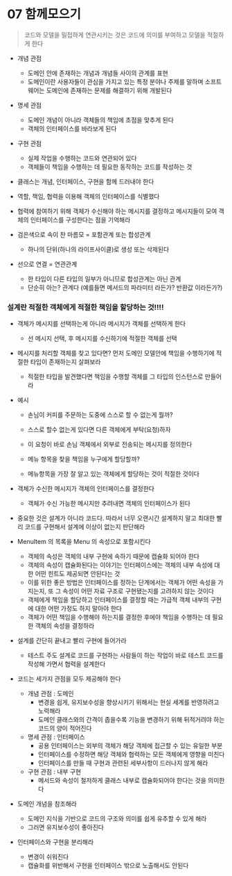 # 07 함께모으기

> 코드와 모델을 밀접하게 연관시키는 것은 코드에 의미를 부여하고 모델을 적절하게 한다

- 개념 관점
  - 도메인 안에 존재하는 개념과 개념들 사이의 관계를 표현
  - 도메인이란 사용자들이 관심을 가지고 있는 특정 분야나 주제를 말하며 소프트웨어는 도메인에 존재하는 문제를 해결하기 위해 개발된다

- 명세 관점
  - 도메인 개념이 아니라 객체들의 책임에 초점을 맞추게 된다
  - 객체의 인터페이스를 바라보게 된다

- 구현 관점
  - 실제 작업을 수행하는 코드와 연관되어 있다
  - 객체들이 책임을 수행하는 데 필요한 동작하는 코드를 작성하는 것


- 클래스는 개념, 인터페이스, 구현을 함께 드러내야 한다

- 역할, 책임, 협력을 이용해 객체의 인터페이스를 식별했다
- 협력에 참여하기 위해 객체가 수신해야 하는 메시지를 결정하고 메시지들이 모여 객체의 인터페이스를 구성한다는 점을 기억해라

- 검은색으로 속이 찬 마름모 = 포함관계 또는 합성관계
  - 하나의 단위(하나의 라이프사이클)로 생성 또는 삭제된다

- 선으로 연결 = 연관관계
  - 한 타입이 다른 타입의 일부가 아니므로 합성관계는 아닌 관계
  - 단순히 아는? 관계다 (예를들면 메서드의 파라미터 라든가? 반환값 이라든가?)

### 설계란 적절한 객체에게 적절한 책임을 할당하는 것!!!!


- 객체가 메시지를 선택하는게 아니라 메시지가 객체를 선택하게 한다
  - 선 메시지 선택, 후 메시지를 수신하기에 적절한 객체를 선택

- 메시지를 처리할 객체를 찾고 있다면? 먼저 도메인 모델안에 책임을 수행하기에 적절한 타입이 존재하는지 살펴보라
  - 적절한 타입을 발견했다면 책임을 수행할 객체를 그 타입의 인스턴스로 만들어라

- 예시
  - 손님이 커피를 주문하는 도중에 스스로 할 수 없는게 뭘까?
  - 스스로 할수 없는게 있다면 다른 객체에게 부탁(요청)하자
  - 이 요청이 바로 손님 객체에서 외부로 전송되는 메시지를 정의한다

  - 메뉴 항목을 찾을 책임을 누구에게 할당할까?
  - 메뉴항목을 가장 잘 알고 있는 객체에게 할당하는 것이 적절한 것이다

- 객체가 수신한 메시지가 객체의 인터페이스를 결정한다
  - 객체가 수신 가능한 메시지만 추려내면 객체의 인터페이스가 된다

- 중요한 것은 설계가 아니라 코드다. 따라서 너무 오랜시간 설계하지 말고 최대한 빨리 코드를 구현해서 설계에 이상이 없는지 판단해라

- MenuItem 의 목록을 Menu 의 속성으로 포함시킨다
  - 객체의 속성은 객체의 내부 구현에 속하기 때문에 캡슐화 되어야 한다
  - 객체의 속성이 캡슐화된다는 이야기는 인터페이스에는 객체의 내부 속성에 대한 어떤 힌트도 제공되면 안된다는 것
  - 이를 위한 좋은 방법은 인터페이스를 정하는 단계에서는 객체가 어떤 속성을 가지는지, 또 그 속성이 어떤 자료 구조로
  구현됐는지를 고려하지 않는 것이다
  - 객체에게 책임을 할당하고 인터페이스를 결정할 때는 가급적 객체 내부의 구현에 대한 어떤 가정도 하지 말아야 한다
  - 객체가 어떤 책임을 수행해야 하는지를 결정한 후에야 책임을 수행하는 데 필요한 객체의 속성을 결정하라

- 설계를 간단히 끝내고 빨리 구현에 들어가라
  - 테스트 주도 설계로 코드를 구현하는 사람들이 하는 작업이 바로 테스트 코드를 작성해 가면서 협력을 설계한다

- 코드는 세가지 관점을 모두 제공해야 한다
  - 개념 관점 : 도메인
    - 변경을 쉽게, 유지보수성을 향상시키기 위해서는 현실 세계를 반영하려고 노력해라
    - 도메인 클래스와의 간격이 좁을수록 기능을 변경하기 위해 뒤적거려야 하는 코드의 양이 적어진다
  - 명세 관점 : 인터페이스
    - 공용 인터페이스는 외부의 객체가 해당 객체에 접근할 수 있는 유일한 부분
    - 인터페이스를 수정하면 해당 객체와 협력하는 모든 객체에게 영향을 미친다
    - 인터페이스를 만들 때 구현과 관련된 세부사항이 드러나지 않게 해라
  - 구현 관점 : 내부 구현
    - 메서드와 속성이 철저하게 클래스 내부로 캡슐화되어야 한다는 것을 의미한다

- 도메인 개념을 참조해라
  - 도메인 지식을 기반으로 코드의 구조와 의미를 쉽게 유추할 수 있게 해라
  - 그러면 유지보수성이 좋아진다

- 인터페이스와 구현을 분리해라
  - 변경이 쉬워진다
  - 캡슐화를 위반해서 구현을 인터페이스 밖으로 노출해서도 안된다

